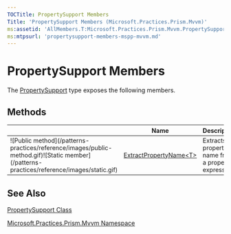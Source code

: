 ```yaml
---
TOCTitle: PropertySupport Members
Title: 'PropertySupport Members (Microsoft.Practices.Prism.Mvvm)'
ms:assetid: 'AllMembers.T:Microsoft.Practices.Prism.Mvvm.PropertySupport'
ms:mtpsurl: 'propertysupport-members-mspp-mvvm.md'
---
```



# PropertySupport Members

The [PropertySupport](/patterns-practices/reference/propertysupport-class-mspp-mvvm) type exposes the following members.

## Methods


<table>

<thead>
<tr class="header">
<th> </th>
<th>Name</th>
<th>Description</th>
</tr>
</thead>
<tbody>
<tr class="odd">
<td>![Public method](/patterns-practices/reference/images/public-method.gif)![Static member](/patterns-practices/reference/images/static.gif)</td>
<td><a href="/patterns-practices/reference/propertysupport-extractpropertyname-t-method-mspp-mvvm
">ExtractPropertyName&lt;T&gt;</a></td>
<td><div class="summary">
Extracts the property name from a property expression.
</div></td>
</tr>
</tbody>
</table>

## See Also

[PropertySupport Class](/patterns-practices/reference/propertysupport-class-mspp-mvvm)

[Microsoft.Practices.Prism.Mvvm Namespace](/patterns-practices/reference/mspp-mvvm-namespace)